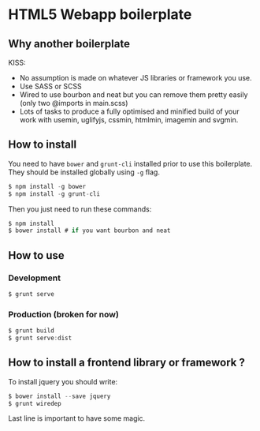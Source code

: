 
# HTML5 Webapp boilerplate

## Why another boilerplate

KISS:

 * No assumption is made on whatever JS libraries or framework you use.
 * Use SASS or SCSS
 * Wired to use bourbon and neat but you can remove them pretty easily (only two @imports in main.scss)
 * Lots of tasks to produce a fully optimised and minified build of your work with usemin, uglifyjs, cssmin, htmlmin, imagemin and svgmin.

## How to install

You need to have `bower` and `grunt-cli` installed prior to use this boilerplate.
They should be installed globally using `-g` flag.

```js
$ npm install -g bower
$ npm install -g grunt-cli
```

Then you just need to run these commands:
```js
$ npm install
$ bower install # if you want bourbon and neat
```

## How to use

### Development

```js
$ grunt serve
```

### Production (broken for now)

```js
$ grunt build
$ grunt serve:dist
```

## How to install a frontend library or framework ?

To install jquery you should write:

```js
$ bower install --save jquery
$ grunt wiredep
```

Last line is important to have some magic.
